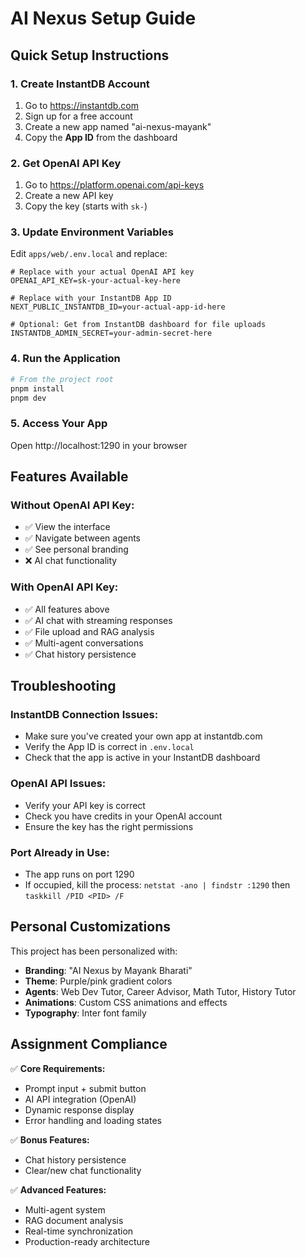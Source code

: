 # AI Nexus Setup Guide

## Quick Setup Instructions

### 1. Create InstantDB Account
1. Go to https://instantdb.com
2. Sign up for a free account
3. Create a new app named "ai-nexus-mayank"
4. Copy the **App ID** from the dashboard

### 2. Get OpenAI API Key
1. Go to https://platform.openai.com/api-keys
2. Create a new API key
3. Copy the key (starts with `sk-`)

### 3. Update Environment Variables
Edit `apps/web/.env.local` and replace:

```env
# Replace with your actual OpenAI API key
OPENAI_API_KEY=sk-your-actual-key-here

# Replace with your InstantDB App ID
NEXT_PUBLIC_INSTANTDB_ID=your-actual-app-id-here

# Optional: Get from InstantDB dashboard for file uploads
INSTANTDB_ADMIN_SECRET=your-admin-secret-here
```

### 4. Run the Application
```bash
# From the project root
pnpm install
pnpm dev
```

### 5. Access Your App
Open http://localhost:1290 in your browser

## Features Available

### Without OpenAI API Key:
- ✅ View the interface
- ✅ Navigate between agents
- ✅ See personal branding
- ❌ AI chat functionality

### With OpenAI API Key:
- ✅ All features above
- ✅ AI chat with streaming responses
- ✅ File upload and RAG analysis
- ✅ Multi-agent conversations
- ✅ Chat history persistence

## Troubleshooting

### InstantDB Connection Issues:
- Make sure you've created your own app at instantdb.com
- Verify the App ID is correct in `.env.local`
- Check that the app is active in your InstantDB dashboard

### OpenAI API Issues:
- Verify your API key is correct
- Check you have credits in your OpenAI account
- Ensure the key has the right permissions

### Port Already in Use:
- The app runs on port 1290
- If occupied, kill the process: `netstat -ano | findstr :1290` then `taskkill /PID <PID> /F`

## Personal Customizations

This project has been personalized with:
- **Branding**: "AI Nexus by Mayank Bharati"
- **Theme**: Purple/pink gradient colors
- **Agents**: Web Dev Tutor, Career Advisor, Math Tutor, History Tutor
- **Animations**: Custom CSS animations and effects
- **Typography**: Inter font family

## Assignment Compliance

✅ **Core Requirements:**
- Prompt input + submit button
- AI API integration (OpenAI)
- Dynamic response display
- Error handling and loading states

✅ **Bonus Features:**
- Chat history persistence
- Clear/new chat functionality

✅ **Advanced Features:**
- Multi-agent system
- RAG document analysis
- Real-time synchronization
- Production-ready architecture
